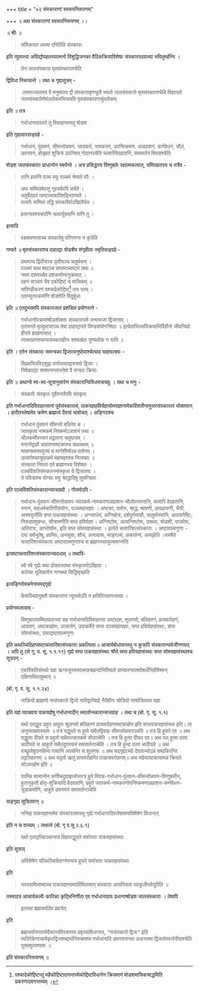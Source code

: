 +++
title = "०२ संस्काराणां स्वरूपनिरूपणम्"

+++
॥ अथ संस्काराणां स्वरूपनिरूपणम् ।।

॥ श्रीः ॥ 

> संस्क्रियत आत्मा एभिरिति संस्काराः 

इति व्युत्पत्त्या अविद्योपहतस्यात्मनो विशुद्धिजनका वैदिकक्रियाविशेषाः संस्कारपदवाच्या भवितुमर्हन्ति । 

> तेन जातसंस्कारा मृतसंस्काराश्चेति 

द्विविधा निरूप्यन्ते । तथा च गृह्यसूत्रम् - 

>‌ तस्माज्जातस्य वै मनुष्यस्य द्वौ संस्कारावृणभूतौ भवतो जातसंस्कारो मृतसंस्कारश्चेति विज्ञायते जातसंस्कारेणेमंल्लोकमभिजयति मृतसंस्कारणामुंल्लोकम्

इति ॥ तत्र 

> गर्भाधानादयस्ते तु विवाहान्तास्तु षोडश

इति गृह्यसारसङ्ग्रहे - 

> गर्भाधानं, पुंसवनं, सीमन्तोन्नयनं, जातकर्म, नामकरणं, उपनिष्क्रमणं. अन्नप्राशनं, कर्णवेधनं, चौलं, उपनयनं, होतृव्रतं शुक्रियं उपनिषत् गोदानञ्चेति चत्वारिवेदव्रतानि, समावर्तनं विवाहश्चेति

षोडश जातसंस्काराः प्राधान्येन स्मर्यन्ते । अत्र प्रसिद्धस्य विष्णुबलेः रक्षात्मकत्वात्, संमितव्रतस्य च तत्रैव - 

> तानि व्रतानि पञ्च स्युः पञ्चमं नेष्यते परैः । 

> अथ सम्मितमेतत्तु गृहस्थैरपि चर्यते ।  
चतुर्वेदव्रतं त्वष्टाचत्वारिंशद्भिराप्यते ।  
वत्सरैः सम्मितं तद्धि संस्कारैर्वाऽखिलैर्यतः । 

> व्रतान्यवश्यचर्याणि चत्वार्युक्तानि यानि तु । 

इत्यादि 

> वक्ष्यमाणत्वाच्च संस्कारेषु परिगणना न कृतेति 

गम्यते ॥ मृतसंस्काराश्च दाहाद्याः षोडशैव संगृहीताः स्मृतिसङ्ग्रहे - 

> प्रथमञ्च द्वितीयञ्च तृतीयञ्च चतुर्थकम् ।  
पञ्चमं चाथ षष्ठञ्च सप्तमञ्चाष्टमं तथा ॥  
नवमं दशमञ्चैव दशकर्माण्यनुक्रमात् ।  
दहनं सञ्चयं चैव एकोद्दिष्टं च मासिकम् ॥  
सपिण्डीकरणं पश्चादेकोद्दिष्टं[^१] ततः परम् ।  
एतान्युत्तरकर्माणि षोडशेति विदुर्बुधाः

[^१]: पश्चादेकोद्दिष्टन्तु महैकोद्दिष्टादनन्तरमेकोद्दिष्टविधानेन क्रियमाणं षोडशमासिकश्राद्धमिति प्रकरणादवगन्तव्यम् ।

इति ॥ एतदुभयमपि संस्कारजातं प्रशंसितं प्रयोगरत्ने - 

> गर्भाधानोपक्रमाष्षोडशोक्ताः संस्कारास्ते जन्मभाजां द्विजानाम् ।  
एतावन्तो मृत्युभाजाञ्च तेषां दाहाद्यास्ते पिण्डसंयोगनिष्ठाः ॥ इत्येताभिस्संस्क्रियाभिर्विहीनो जीवन्विप्रो हीयते ब्राह्मणत्वात् ।  
त्यक्तप्राणश्चान्यसंस्कारहीनः शश्वत्प्रेतः पुण्यलोकं न याति ॥ 

इति । एतेन संस्काराः समन्त्रका द्विजात्यनुष्ठेयाश्चेत्याह याज्ञवल्क्यः -

> विप्रक्षत्रियविट्शूद्रा वर्णास्त्वाद्यास्त्रयो द्विजाः ।  
निषेकाद्याः श्मशानान्तास्तेषां वै मन्त्रतः क्रियाः 

इति ॥ अथान्ये स्व-स्व-सूत्रानुसारेण संस्कारान्विविधमाचख्युः । यथा च मनुः -

> संस्कारैः संस्कृतः पूर्वैरुत्तरैरपि संस्कृतः

इति गर्भाधानादिविवाहान्तानां पूर्वसंस्कारत्वं, पाकयज्ञहविर्यज्ञसोमयज्ञानामेकविंशतीनामुत्तरसंस्कारत्वं चोक्तवान् । हारीतस्तेषामेव क्रमेण ब्राह्मत्वं दैवत्वं चावोचत् । अङ्गिराश्च 

> गर्भाधानं पुंसवनं सीमन्तो बलिरेव च ।  
जातकृत्यं नामकर्म निष्क्रमोऽन्नाशनं तथा ॥  
चौलकर्मोपनयनं तद्व्रतानां चतुष्टयम् ।  
स्नानोद्वाहौ चाग्रयणमष्टकाश्च यथायथम् ॥  
श्रावण्यमाश्वयुज्यं च मार्गशीर्ष्यञ्च पार्वणम् ।  
उत्सर्गश्चाप्युपाकर्म महायज्ञाश्च नित्यकाः ॥  
संस्कारा नियता एते ब्राह्मणस्य विशेषतः ।  
पञ्चविंशतिसंस्कारस्संस्कृता ये द्विजातयः ।  
ते पवित्राश्च योग्याः स्युः श्राद्धादिषु सुयन्त्रिताः

इति पञ्चविंशतिसंस्कारान्व्याचख्यौ । गौतमोऽपि -

> गर्भाधान-पुंसवन-सीमन्तोन्नयन-जातकर्म-नामकरणान्नप्राशन-चौलोपनयनानि, चत्वारि वेदव्रतानि, स्नानं, सहधर्मचारिणीसंयोगः, पञ्चमहायज्ञाः । अष्टका, पार्वणः, श्राद्धं, श्रावणी, आग्रहायणी, चैत्री, आश्वयुजीति सप्त पाकयज्ञसंस्थाः । अग्न्याधेयं, अग्निहोत्रं, दर्शपूर्णमासौ, चातुर्मास्यानि, आग्रयणेष्टिः, निरूढपशुबन्धः, सौत्रामणीति सप्त हविर्यज्ञाः। अग्निष्टोमः, अत्यग्निष्टोमः, उक्थ्यः, षोडशी, वाजपेयः, अतिरात्रः, आप्तोर्यामः, इति सप्त सोमयज्ञसंस्थाः । इत्येते चत्वारिंशत्संस्काराः । अष्टावात्मगुणाः - दया सर्वभूतेषु, क्षान्तिः, अनसूया, शौचं, अनायासः, माङ्गल्यं, अकार्पण्यं, अस्पृहेति ।यस्यैते चत्वारिंशत्संस्कारा अष्टावात्मगुणाश्च स ब्रह्मणस्सायुज्यमाप्नोति

इत्यष्टाचत्वारिंशत्संस्कारान्व्यदधात् ॥ तथापि- 

> स्वे स्वे गृह्ये यथा प्रोक्तास्तथा संस्कृतयोऽखिलाः ।  
कर्तव्या भूतिकामेन नान्यथा सिद्धिमृच्छति

इत्यङ्गिरोवचनेनास्मद्गृह्ये 

> केषाञ्चिदनुक्तौ संस्काराणां न्यूनत्वेऽपि न क्षतिरित्यवगन्तव्या । 

प्रयोगमालायाम् - 

> विष्णुबालसम्मितव्रताभ्यां सह गर्भाधानादिविवाहान्ता अष्टादश, शुलगवो, बलिहरणं, प्रत्यवरोहणं, आग्रयणं, अष्टकाहोमः, उत्सर्जनं, उपाकर्मेते सप्तः पञ्चमहायज्ञाः, सप्त हविर्यज्ञसंस्थाः, सप्त सोमसंस्थाः, दयाद्यष्टावात्मगुणा 

इति कथञ्चिदिहाप्यष्टाचत्वारिंशत्संस्काराः प्रकल्पिताः॥ आचार्यबोधायनस्तु न कुत्रापि संस्कारान्पर्यजीगणयत् । अपि तु (वो गू. प. सू. १.१.१९) गृह्ये सप्त पाकयज्ञसंस्थाः श्रौते सप्त हवियज्ञसंस्थाः सप्त सोमयज्ञसंस्थाश्च सूत्रयन् -

> एकविंशतिसंस्थो यज्ञ ऋग्यजुस्सामात्मकश्च्छन्दोभिश्चितो ग्राम्यारण्यपश्वोषधीभिर्हविष्मान् दक्षिणाभिरायुष्मान् ॥ 

(बो. गृ. प. सू. १.१.२४)

> नाक्रियो ब्राह्मणो नासंस्कारो द्विजो नाविद्वान्विप्रो नैतैर्हीनः श्रोत्रियो नाश्रोत्रियस्य यज्ञः

इति यज्ञं व्याख्याय पाकयज्ञेषु गर्भाधानादीन् स्मार्तान्स्कारान्सजग्राह । तथा च (बो. गृ. सू. १.१) 

> यथो एतद्धुतः प्रहुत आहुतः शूलगवो बलिहरणं प्रत्यवरोहणमष्टकाहोम इति सप्तपाकयज्ञसंस्था इति। ता अनुव्याख्यास्यामः ॥ तत्र यद्धूयते स हुतो यथैतद्विवाहः सीमन्तोन्नयनञ्चति ॥ तत्र हि हूयते एव ॥ अथ यद्धुत्वा दीयते स प्रहुतो यथैतज्जातकर्म चौलञ्चेति । तत्र हि हुत्वा दीयत एव॥ अथ यत् हुत्वा दत्वा चादीयते स आहुतो यथैतदुपनयनं समावर्तनञ्चेति । तत्र हि हुत्वा दत्वा चादीयते ॥ अथ यच्छूलेषूपानक्षिप्य गव्यानि अपयन्ति स शूलगवः ॥ अथ यद्गृह्याभ्यो देवताभ्योऽन्नं सम्प्रकिरन्ति तद्वलिहरणम् ॥ अथ यदृतो ऋतुं प्रत्यवरोहन्ति तत्प्रत्यवरोहणम्॥ अथ यदेकाष्टकायामन्नं क्रियते सोऽकाहोम इति ॥ 

> एवमिह सामान्येन कांश्चिदुदाहृत्योत्तरत्र हुते विवाह-गर्भाधान-पुंसवन-सीमन्तोन्नयन-विष्णुबलीन्, हुतानुकृतौ होतृ-शुक्रियादि वेदवतानि, प्रहुते जातकर्म-नामकरणोपनिष्क्रमणान्नप्राशन-कर्णवेधन-चूडाकर्माणि, आहुते उपनयनं समावर्तनञ्चेति 

सङ्गृह्य सूत्रितवान् ॥ 

> नन्विह पाकयज्ञानामेव संस्कारत्वमस्तु गृह्ये गर्भाधानादिवत्तेषामप्यविशेषेण विधानात् 

इति न च वाच्यम् । तथात्वे (बो. गृ प.सू २.६.१)

> यथो एतद्यत्किञ्चान्यत्र विहाराद्धूयते सर्वास्ताः पाकयज्ञसंस्थाः

इति सूत्रात् 

> अविशेषेण यत्किञ्चित्रेताग्नेरन्यत्र हूयते सर्वास्ताः पाकयज्ञसंस्थाः

इति

> भवस्वामिभाष्याच्च पाकयज्ञानामपरिमितत्वात् संस्कारा अप्यनियता व्याकुलीभवेयुरिति ॥

तस्मादत्र आचार्यकल्पैः कारिका कृद्भिनिर्णीता एव गर्भाधानादयः प्रधानाष्षोडश जातसंस्काराः । तेष्वपि 

> इतरथा ब्रह्मचर्यादेव प्रव्रजेत्

इति 

> ब्रह्मचर्यानन्तरमेवैकान्तविरक्तस्य प्रवृज्याविधानात्, “नासंस्कारो द्विजः" इति व्यतिरेकेणाचार्यकृतद्विजशब्दार्थनिरुक्तश्च गर्भाधानादि उपनयनान्ताः प्रधानतमा द्विजातेरवर्जनीयाश्चेति युक्तमुत्पश्यामः ॥

इति संस्कारनिरूपणम् ॥
